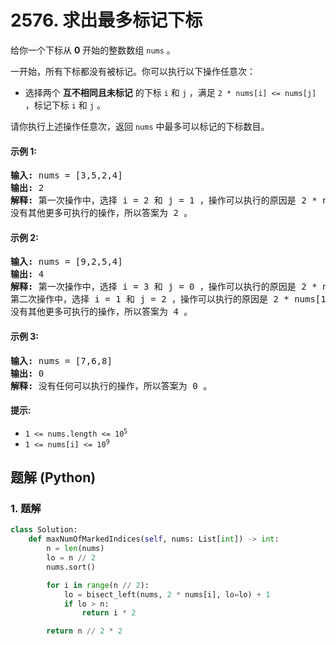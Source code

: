 # 2576. 求出最多标记下标
给你一个下标从 **0** 开始的整数数组 `nums` 。

一开始，所有下标都没有被标记。你可以执行以下操作任意次：
* 选择两个 **互不相同且未标记** 的下标 `i` 和 `j` ，满足 `2 * nums[i] <= nums[j]` ，标记下标 `i` 和 `j` 。

请你执行上述操作任意次，返回 `nums` 中最多可以标记的下标数目。

#### 示例 1:
<pre>
<strong>输入:</strong> nums = [3,5,2,4]
<strong>输出:</strong> 2
<strong>解释:</strong> 第一次操作中，选择 i = 2 和 j = 1 ，操作可以执行的原因是 2 * nums[2] <= nums[1] ，标记下标 2 和 1 。
没有其他更多可执行的操作，所以答案为 2 。
</pre>

#### 示例 2:
<pre>
<strong>输入:</strong> nums = [9,2,5,4]
<strong>输出:</strong> 4
<strong>解释:</strong> 第一次操作中，选择 i = 3 和 j = 0 ，操作可以执行的原因是 2 * nums[3] <= nums[0] ，标记下标 3 和 0 。
第二次操作中，选择 i = 1 和 j = 2 ，操作可以执行的原因是 2 * nums[1] <= nums[2] ，标记下标 1 和 2 。
没有其他更多可执行的操作，所以答案为 4 。
</pre>

#### 示例 3:
<pre>
<strong>输入:</strong> nums = [7,6,8]
<strong>输出:</strong> 0
<strong>解释:</strong> 没有任何可以执行的操作，所以答案为 0 。
</pre>

#### 提示:
* <code>1 <= nums.length <= 10<sup>5</sup></code>
* <code>1 <= nums[i] <= 10<sup>9</sup></code>

## 题解 (Python)

### 1. 题解
```Python
class Solution:
    def maxNumOfMarkedIndices(self, nums: List[int]) -> int:
        n = len(nums)
        lo = n // 2
        nums.sort()

        for i in range(n // 2):
            lo = bisect_left(nums, 2 * nums[i], lo=lo) + 1
            if lo > n:
                return i * 2

        return n // 2 * 2
```
